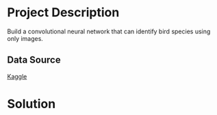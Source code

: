 # Project Description
Build a convolutional neural network that can identify bird species using only images. 

## Data Source
[Kaggle](https://www.kaggle.com/gpiosenka/100-bird-species)

# Solution

